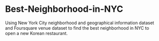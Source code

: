 # Best-Neighborhood-in-NYC
Using New York City neighborhood and geographical information dataset and Foursquare venue dataset to find the best neighborhood in NYC to open a new Korean restaurant.
